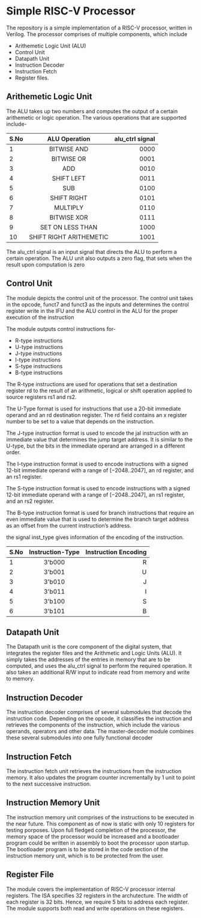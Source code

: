 # Simple RISC-V Processor

The repository is a simple implementation of a RISC-V processor, written in Verilog. 
The processor comprises of multiple components, which include

+ Arithemetic Logic Unit (ALU)
+ Control Unit
+ Datapath Unit
+ Instruction Decoder
+ Instruction Fetch
+ Register files.

## Arithemetic Logic Unit
<p> The ALU takes up two numbers and computes the output of a certain arithemetic or logic operation. The various operations that are supported include-
  
| S.No |  ALU Operation  | alu_ctrl signal |
|:-----|:---------------:|----------------:|
| 1 | BITWISE AND | 0000 |
| 2 | BITWISE OR | 0001  |
| 3 | ADD | 0010 |
| 4 | SHIFT LEFT | 0011 |
| 5 | SUB | 0100 |
| 6 | SHIFT RIGHT | 0101 |
| 7 | MULTIPLY | 0110 |
| 8 | BITWISE XOR | 0111 |
| 9 | SET ON LESS THAN | 1000 |
| 10 | SHIFT RIGHT ARITHEMETIC | 1001 |

The alu_ctrl signal is an input signal that directs the ALU to perform a certain operation.
The ALU unit also outputs a zero flag, that sets when the result upon computation is zero

## Control Unit
The module depicts the control unit of the processor. 
The control unit takes in the opcode, funct7 and funct3 as the inputs and determines the control register write in 
the IFU and the ALU control in the ALU for the proper execution of the instruction

The module outputs control instructions for-
+ R-type instructions 
+ U-type instructions 
+ J-type instructions
+ I-type instructions
+ S-type instructions
+ B-type instructions

The R-type instructions are used for operations that set a destination register rd to the result of an arithmetic, logical or shift operation applied to source registers rs1 and rs2.

The U-Type format is used for instructions that use a 20-bit immediate operand and an rd destination register. The rd field contains an x register number to be set to a value that depends on the instruction.

The J-type instruction format is used to encode the jal instruction with an immediate value that determines the jump target address. It is similar to the U-type, but the bits in the immediate operand are arranged in a different order. 

The I-type instruction format is used to encode instructions with a signed 12-bit immediate operand with a range of [−2048..2047], an rd register, and an rs1 register.

The S-type instruction format is used to encode instructions with a signed 12-bit immediate operand with a range of [−2048..2047], an rs1 register, and an rs2 register.

The B-type instruction format is used for branch instructions that require an even immediate value that is used to determine the branch target address as an offset from the current instruction’s address.

the signal inst_type gives information of the encoding of the instruction. 

| S.No |  Instruction-Type  | Instruction Encoding |
|:-----|:------------------:|---------------------:|
| 1 | 3'b000 | R |
| 2 | 3'b001 | U |
| 3 | 3'b010 | J |
| 4 | 3'b011 | I |
| 5 | 3'b100 | S |
| 6 | 3'b101 | B |

## Datapath Unit
The Datapath unit is the core component of the digital system, that integrates the register files and the Arithmetic and Logic Units (ALU).
It simply takes the addresses of the entries in memory that are to be computed, and uses the alu_ctrl signal to perform the required operation. It also takes an additional R/W input to indicate read from memory and write to memory.

## Instruction Decoder
The instruction decoder comprises of several submodules that decode the instruction code. Depending on the opcode, it classifies the instruction and retrieves the components of the instruction, which include the various operands, operators and other data. The master-decoder module combines these several submodules into one fully functional decoder

## Instruction Fetch
The instruction fetch unit retrieves the instructions from the instruction memory. It also updates the program counter incrementally by 1 unit to point to the next successive instruction.

## Instruction Memory Unit
The instruction memory unit comprises of the instructions to be executed in the near future. This component as of now is static with only 10 registers for testing porposes. Upon full fledged completion of the processor, the memory space of the processor would be increased and a bootloader program could be written in assembly to boot the processor upon startup. The bootloader program is to be stored in the code section of the instruction memory unit, which is to be protected from the user.

## Register File
The module covers the implementation of RISC-V processor internal registers. The ISA specifies 32 registers in the archutecture. The width of each register is 32 bits. Hence, we require 5 bits to address each register.
The module supports both read and write operations on these registers.